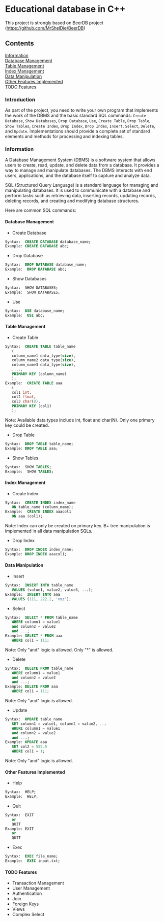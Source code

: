 # Educational database in C++

This project is strongly based on BeerDB project (https://github.com/MrShelDie/BeerDB)

## Contents

[Information](#information) \
[Database Management](#database-management) \
[Table Management](#table-management) \
[Index Management](#index-management) \
[Data Manipulation](#data-manipulation) \
[Other Features Implemented](#other-features-implemented) \
[TODO Features](#todo-features)


### Introduction

As part of the project, you need to write your own program that implements the work of the DBMS and the basic standard SQL commands: `Create Database`, `Show Databases`, `Drop Database`, `Use`, `Create Table`, `Drop Table`, `Show Tables`, `Create Index`, `Drop Index`, `Drop Index`, `Insert`, `Select`, `Delete`, and `Update`. Implementations should provide a complete set of standard elements and methods for processing and indexing tables.


### Information

A Database Management System (DBMS) is a software system that allows users to create, read, update, and delete data from a database. It provides a way to manage and manipulate databases. The DBMS interacts with end users, applications, and the database itself to capture and analyze data.

SQL (Structured Query Language) is a standard language for managing and manipulating databases. It is used to communicate with a database and perform tasks such as retrieving data, inserting records, updating records, deleting records, and creating and modifying database structures.

Here are common SQL commands:

#### Database Management

- Create Database

```SQL
Syntax:  CREATE DATABASE database_name;
Example: CREATE DATABASE abc;
```

- Drop Database

```SQL
Syntax:  DROP DATABASE database_name;
Example:  DROP DATABASE abc;
```

- Show Databases

```SQL
Syntax:  SHOW DATABASES;
Example:  SHOW DATABASES;
```

- Use

```SQL
Syntax:  USE database_name;
Example:  USE abc;
```

#### Table Management

- Create Table

```SQL
Syntax:  CREATE TABLE table_name
   (
   column_name1 data_type(size),
   column_name2 data_type(size),
   column_name3 data_type(size),
   ....,
   PRIMARY KEY (column_name)
   );
Example:  CREATE TABLE aaa
   (
   col1 int,
   col2 float,
   col3 char(8),
   PRIMARY KEY (col1)
   );
```

Note: Available data types include int, float and char(N). Only one primary key could be created.

- Drop Table

```SQL
Syntax:  DROP TABLE table_name;
Example: DROP TABLE aaa;
```

- Show Tables

```SQL
Syntax:  SHOW TABLES;
Example:  SHOW TABLES;
```

#### Index Management

- Create Index

```SQL
Syntax:  CREATE INDEX index_name
   ON table_name (column_name);
Example:  CREATE INDEX aaacol1 
   ON aaa (col1);
```

Note: Index can only be created on primary key. B+ tree manipulation is implemented in all data manipulation SQLs.

- Drop Index

```SQL
Syntax:  DROP INDEX index_name;
Example: DROP INDEX aaacol1;
```

#### Data Manipulation

- Insert

```SQL
Syntax:  INSERT INTO table_name
   VALUES (value1, value2, value3, ...);
Example:  INSERT INTO aaa
   VALUES (111, 222.2, 'xyz');
```

- Select

```SQL
Syntax:  SELECT * FROM table_name
   WHERE column1 = value1
   and column2 = value2
   and ...;
Example: SELECT * FROM aaa
   WHERE col1 = 111;
```

Note:  Only "and" logic is allowed. Only "*" is allowed.

- Delete

```SQL
Syntax:  DELETE FROM table_name 
   WHERE column1 = value1
   and column2 = value2
   and ...;
Example: DELETE FROM aaa
   WHERE col1 = 111;
```

Note:  Only "and" logic is allowed.

- Update

```SQL
Syntax:  UPDATE table_name
   SET column1 = value1, column2 = value2, ...
   WHERE column1 = value1
   and column2 = value2
   and ...;
Example: UPDATE aaa
   SET col2 = 555.5
   WHERE col1 = 1;
```

Note:  Only "and" logic is allowed.

#### Other Features Implemented

- Help

```SQL
Syntax:  HELP;
Example:  HELP;
```

- Quit

```SQL
Syntax:  EXIT
   or
   QUIT
Example: EXIT
   or
   QUIT
```

- Exec

```SQL
Syntax:  EXEC file_name;
Example:  EXEC input.txt;
```

#### TODO Features

- Transaction Management
- User Management
- Authentication
- Join
- Foreign Keys
- Views
- Complex Select
